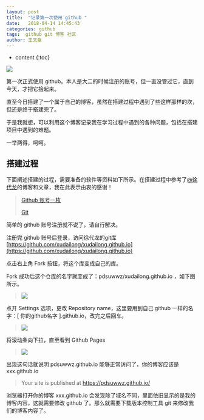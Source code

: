 ```yaml
---
layout: post
title:  "记录第一次使用 github "
date:   2018-04-14 14:45:43
categories: github
tags:  github git 博客 社区
author: 王文章
---
```


* content
{:toc}

![](https://i.loli.net/2018/04/21/5ada93bfd7ab1.png)

第一次正式使用 github。本人是大二的时候注册的账号，但一直没管过它，直到今天，才把它拾起来。

直至今日搭建了一个属于自己的博客，虽然在搭建过程中遇到了些这样那样的坎，但还是终于搭建完了。

于是我就想，可以利用这个博客记录我在学习过程中遇到的各种问题，包括在搭建项目中遇到的难题。

一举两得，呵呵。





## 搭建过程

下面阐述搭建的过程，需要准备的软件等资料如下所示。在搭建过程中参考了[@徐代龙](https://blog.csdn.net/xudailong_blog)的博客和文章，我在此表示由衷的感谢！

> [Github 账号一枚](https://github.com/ "github")
>
> [Git](https://git-scm.com/ "git")

简单的 github 账号注册就不说了，请自行解决。

注册完 github 账号后登录，访问徐代龙的git库[https://github.com/xudailong/xudailong.github.io](https://github.com/xudailong/xudailong.github.io)

点击右上角 Fork 按钮，将这个库变成自己的库。

Fork 成功后这个仓库的名字就变成了：pdsuwwz/xudailong.github.io ，如下图所示。

> ![](https://i.imgur.com/DheH0Y1.jpg)

点开 Settings 选项，更改 Repository name，这里要用到自己 github 一样的名字：[ 你的github名字 ].github.io，改完之后回车。

> ![](https://i.imgur.com/ftXX6g2.jpg)

将滚动条向下拉，直至看到 Github Pages

> ![](https://i.imgur.com/cpGAhYS.jpg)

出现这句话就说明 pdsuwwz.github.io 能够正常访问了，你的博客应该是 xxx.github.io

> Your site is published at https://pdsuwwz.github.io/

浏览器打开你的博客 xxx.github.io 会发现除了域名不同，里面依旧显示的是我的博客内容，这就需要修改 github 了。那么就需要下载版本控制工具 git 来修改我们的博客内容了。



